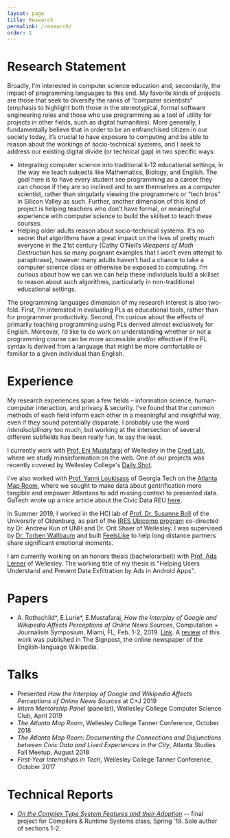 ```yaml
---
layout: page
title: Research
permalink: /research/
order: 2
---
```


# Research Statement

Broadly, I’m interested in computer science education and, secondarily, the impact of programming languages to this end. My favorite kinds of projects are those that seek to diversify the ranks of “computer scientists” (emphasis to highlight both those in the stereotypical, formal software engineering roles and those who use programming as a tool of utility for projects in other fields, such as digital humanities). More generally, I fundamentally believe that in order to be an enfranchised citizen in our society today, it’s crucial to have exposure to computing and be able to reason about the workings of socio-technical systems, and I seek to address our existing digital divide (or technical gap) in two specific ways:

* Integrating computer science into traditional k-12 educational settings, in the way we teach subjects like Mathematics, Biology, and English. The goal here is to have every student see programming as a career they can choose if they are so inclined and to see themselves as a computer scientist, rather than singularly viewing the programmers or “tech bros” in Silicon Valley as such. Further, another dimension of this kind of project  is helping teachers who don’t have formal, or meaningful experience with computer science to build the skillset to teach these courses.
* Helping older adults reason about socio-technical systems. It’s no secret that algorithms have a great impact on the lives of pretty much everyone in the 21st century (Cathy O’Neil’s _Weapons of Math Destruction_ has so many poignant examples that I won’t even attempt to paraphrase), however many adults haven’t had a chance to take a computer science class or otherwise be exposed to computing. I’m curious about how we can we can help these individuals build a skillset to reason about such algorithms, particularly in non-traditional educational settings.

The programming languages dimension of my research interest is also two-fold. First, I’m interested in evaluating PLs as educational tools, rather than for programmer productivity. Second, I’m curious about the effects of primarily teaching programming using PLs derived almost exclusively for English. Moreover, I’d like to do work on understanding whether or not a programming course can be more accessible and/or effective if the PL syntax is derived from a language that might be more comfortable or familiar to a given individual than English. 


# Experience

My research experiences span a few fields – information science, human-computer interaction, and privacy & security. I’ve found that the common methods of each field inform each other in a meaningful and insightful way, even if they sound potentially disparate. I probably use the word _interdisciplinary_ too much, but working at the intersection of several different subfields has been really fun, to say the least.

I currently work with [Prof. Eni Mustafaraj](https://cs.wellesley.edu/~eni/) of Wellesley in the [Cred Lab](https://cs.wellesley.edu/~credlab/), where we study minsinformation on the web. One of our projects was recently covered by Wellesley College's [Daily Shot](https://www.wellesley.edu/news/2018/stories/node/161316). 

I've also worked with [Prof. Yanni Loukisass](http://loukissas.lmc.gatech.edu/) of Georgia Tech on the [Atlanta Map Room](https://www.youtube.com/watch?v=9EkI9Oav49c), where we sought to make data about gentrification more tangible and empower Atlantans to add missing context to presented data. GaTech wrote up a nice article about the Civic Data REU [here](http://ideas.gatech.edu/fifth-summer-civic-data-science-program-presents-community-focused-solutions).

In Summer 2019, I worked in the HCI lab of [Prof. Dr. Susanne Boll](https://uol.de/en/susanne-boll/) of the University of Oldenburg, as part of the [IRES Ubicomp program](http://hciunh.org/hci-ubicomp-ires/) co-directed by Dr. Andrew Kun of UNH and Dr. Orit Shaer of Wellesley. I was supervised by [Dr. Torben Wallbaum](http://torbenwallbaum.com/) and built [FeelsLike](https://www.youtube.com/watch?v=b_j0_baWfU4) to help long distance partners share significant emotional moments. 

I am currently working on an honors thesis (bachelorarbeit) with [Prof. Ada Lerner](https://www.wellesley.edu/cs/faculty/lerner) of Wellesley. The working title of my thesis is "Helping Users Understand and Prevent Data Exfiltration by Ads in Android Apps".


# Papers

* A. Rothschild\*, E.Lurie\*, E.Mustafaraj, _How the Interplay of Google and Wikipedia Affects Perceptions of Online News Sources_, Computation \+ Journalism Symposium, Miami, FL, Feb. 1-2, 2019. [Link](https://drive.google.com/file/u/1/d/1hZD2Z-Nv6ZpCTQWgFoHcJWOZnSDG-IEU/view?usp=sharing). A [review](https://en.wikipedia.org/wiki/Wikipedia:Wikipedia_Signpost/2019-09-30/Recent_research) of this work was published in The Signpost, the online newspaper of the English-language Wikipedia.

# Talks

* Presented _How the Interplay of Google and Wikipedia Affects Perceptions of Online News Sources_ at C\+J 2019
* _Intern Mentorship Panel_ (panelist), Wellesley College Computer Science Club, April 2019
* _The Atlanta Map Room_, Wellesley College Tanner Conference, October 2018
* _The Atlanta Map Room: Documenting the Connections and Disjunctions between Civic Data and Lived Experiences in the City_, Atlanta Studies Fall Meetup, August 2018
* _First-Year Internships in Tech_, Wellesley College Tanner Conference, October 2017

# Technical Reports

* [_On the Complex Type System Features and their Adoption_](https://drive.google.com/file/d/1PtN-9oI4YbBLzjMjdVpC2Hy8GNbd5biP/view?usp=sharing) -- final project for Compilers & Runtime Systems class, Spring '19. Sole author of sections 1-2.